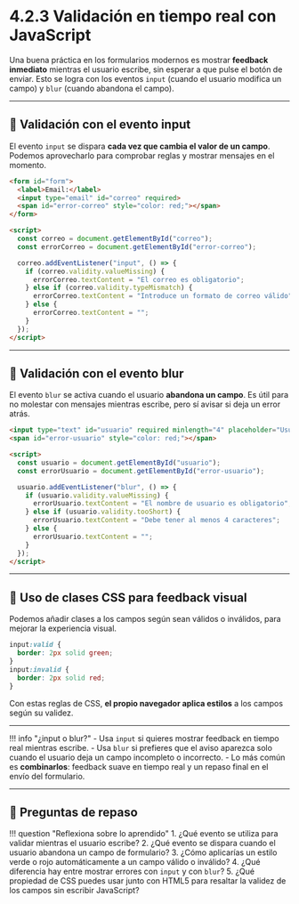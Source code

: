 # 4.2.3 Validación en tiempo real con JavaScript

Una buena práctica en los formularios modernos es mostrar **feedback inmediato** mientras el usuario escribe, sin esperar a que pulse el botón de enviar.
Esto se logra con los eventos `input` (cuando el usuario modifica un campo) y `blur` (cuando abandona el campo).

---

## 📌 Validación con el evento input

El evento `input` se dispara **cada vez que cambia el valor de un campo**.
Podemos aprovecharlo para comprobar reglas y mostrar mensajes en el momento.

```html
<form id="form">
  <label>Email:</label>
  <input type="email" id="correo" required>
  <span id="error-correo" style="color: red;"></span>
</form>

<script>
  const correo = document.getElementById("correo");
  const errorCorreo = document.getElementById("error-correo");

  correo.addEventListener("input", () => {
    if (correo.validity.valueMissing) {
      errorCorreo.textContent = "El correo es obligatorio";
    } else if (correo.validity.typeMismatch) {
      errorCorreo.textContent = "Introduce un formato de correo válido";
    } else {
      errorCorreo.textContent = "";
    }
  });
</script>
```

---

## 📌 Validación con el evento blur

El evento `blur` se activa cuando el usuario **abandona un campo**.
Es útil para no molestar con mensajes mientras escribe, pero sí avisar si deja un error atrás.

```html
<input type="text" id="usuario" required minlength="4" placeholder="Usuario">
<span id="error-usuario" style="color: red;"></span>

<script>
  const usuario = document.getElementById("usuario");
  const errorUsuario = document.getElementById("error-usuario");

  usuario.addEventListener("blur", () => {
    if (usuario.validity.valueMissing) {
      errorUsuario.textContent = "El nombre de usuario es obligatorio";
    } else if (usuario.validity.tooShort) {
      errorUsuario.textContent = "Debe tener al menos 4 caracteres";
    } else {
      errorUsuario.textContent = "";
    }
  });
</script>
```

---

## 📌 Uso de clases CSS para feedback visual

Podemos añadir clases a los campos según sean válidos o inválidos, para mejorar la experiencia visual.

```css
input:valid {
  border: 2px solid green;
}
input:invalid {
  border: 2px solid red;
}
```

Con estas reglas de CSS, **el propio navegador aplica estilos** a los campos según su validez.

---

!!! info "¿input o blur?"
    - Usa `input` si quieres mostrar feedback en tiempo real mientras escribe.
    - Usa `blur` si prefieres que el aviso aparezca solo cuando el usuario deja un campo incompleto o incorrecto.
    - Lo más común es **combinarlos**: feedback suave en tiempo real y un repaso final en el envío del formulario.

---

## 📝 Preguntas de repaso

!!! question "Reflexiona sobre lo aprendido"
    1. ¿Qué evento se utiliza para validar mientras el usuario escribe?
    2. ¿Qué evento se dispara cuando el usuario abandona un campo de formulario?
    3. ¿Cómo aplicarías un estilo verde o rojo automáticamente a un campo válido o inválido?
    4. ¿Qué diferencia hay entre mostrar errores con `input` y con `blur`?
    5. ¿Qué propiedad de CSS puedes usar junto con HTML5 para resaltar la validez de los campos sin escribir JavaScript?
